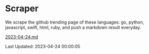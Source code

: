 # Scraper

We scrape the github trending page of these languages: go, python, javascript, swift, html, ruby, and push a markdown result everyday.

[2023-04-24.md](https://github.com/henson/Scraper/blob/master/2023-04-24.md)

Last Updated: 2023-04-24 00:00:05